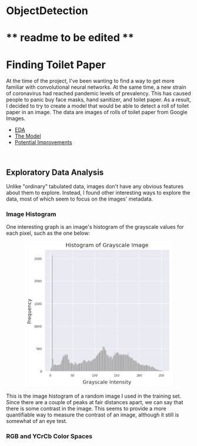 # ObjectDetection
# ** readme to be edited **


# Finding Toilet Paper
At the time of the project, I've been wanting to find a way to get more familiar with convolutional neural networks. At the same time, a new strain of coronavirus had reached pandemic levels of prevalency. This has caused people to panic buy face masks, hand sanitizer, and toilet paper. As a result, I decided to try to create a model that would be able to detect a roll of toilet paper in an image.
The data are images of rolls of toilet paper from Google Images.
<br>

- [EDA](#EDA)
- [The Model](#Model)
- [Potential Improvements](#Improvements)

<br>

## Exploratory Data Analysis <a name = 'EDA'></a>
Unlike "ordinary" tabulated data, images don't have any obvious features about them to explore. Instead, I found other interesting ways to explore the data, most of which seem to focus on the images' metadata.

### Image Histogram
One interesting graph is an image's histogram of the grayscale values for each pixel, such as the one below:
<p align = "center">
  <img src = "images/eda/Image%20Histogram%20Grayscale%20Intensity.PNG" width = 400>
</p>
This is the image histogram of a random image I used in the training set. Since there are a couple of peaks at fair distances apart, we can say that there is some contrast in the image. This seems to provide a more quantifiable way to measure the contrast of an image, although it still is somewhat of an eye test.

### RGB and YCrCb Color Spaces


<!--
<br>
<br>
## Preprocessing/Data Cleaning <a name = 'Preprocessing'></a>
Cleaning text data is slightly different from cleaning typical numerical data. The inputs are strings that we want to extract information from. For this set of data, I used nltk's TweetTokenizer to tokenize the data. The benefit of using TweetTokenizer as opposed to nltk's word_tokenize is that the former doesn't split words by apostrophes so a word like "didn't" stays as "didn't" instead of becoming two words "did" and "n't". Now that the data is tokenized, the stop words and punctuation can then be removed. The words were then lemmatized according to their parts of speech to reduce dimensionality and also because I saw no loss of meaning from considering words like "jump" and "jumping" the same, at least here. Finally, I used keras' Tokenizer to transform the data into a matrix of tf-idf values of each word, but keeping only the 5000 most common words to avoid crashing the kernel from using too much memory.
<br>
<br>
## Exploratory Data Analysis <a name = 'EDA'></a>
It's important to look at the data to get a good understanding of it for any dataset, and this is no different. One piece of information that might be interesting is what are the conditions whose drugs have the best and worst rating? To find this out, I calculated the average of the ratings for each condition that occurred at least 500 times, so that the drugs can be fairly represented and so that drugs with only one 1/10 review don't skew the numbers improperly by dropping that drug to the bottom. By doing this, I created the following charts:
<br> <br>
<p align = "center">
<img src = "images/Cond_Best_Rate.png" width = 500></img>
</p>

##
<br>
<p align = "center">
<img src = "images/Cond_Worst_Rate.png" width = 500></img>
</p>
<br>
From this, we can see that drugs for conditions related to the urinary tract are generally bad.
<br>
<br>
One other very important piece of information is the distribution of the classes that are going to be predicted. From the chart below, we can see that most of the ratings are concentrated at the far ends of being 1/10 or 10/10. This may tell us that looking at the extremes is a good representation of the overall data:
<br>

<p align = "center"><img src = "images/Distr_Ratings.png" width = 500></img></p>

##

By looking at the words used in a 1/10 review: 
<br>
<p align = "center">
<img src = "images/wordcloud1.jpg" width = 350></img>
</p>
<br>
and the words in a 10/10 review: 
<br>
<p align = "center">
<img src = "images/wordcloud10.jpg" width = 350></img>
</p>
<br>
We can see that the words, when taken individually, are almost the same. Even the proportions among the sizes of the words, which describe their frequency, is about the same. This tells us that there is barely any difference in the words used throughout the reviews.


## The Model <a name = 'Model'></a>
The model is a neural network that accepts an input vector of length 5000, corresponding to a string after undergoing the same preprocessing as the training data. The output is a vector that whose values are the probability of being each class, which are the ratings 1-10.
<br>
<br>
## Potential Improvements <a name = "Improvements"></a>
Although this project focused on using NLP techniques, we can always incorporate the rest of the information provided in the dataset to improve the model, such as creating dummy variables for each condition. We can also use Word2Vec, which uses continuous bag of words or skip-grams, which better maintains the context of the words.
